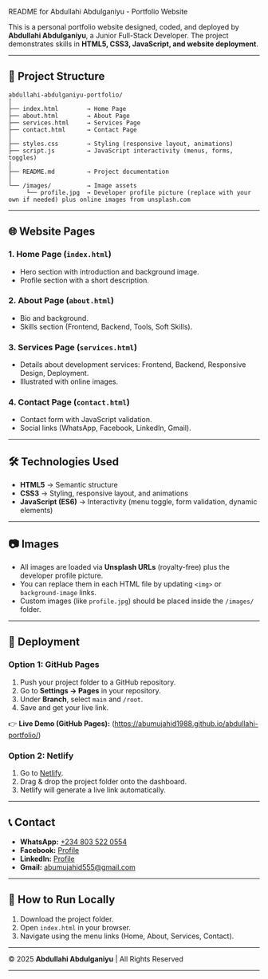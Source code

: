 README for Abdullahi Abdulganiyu - Portfolio Website

This is a personal portfolio website designed, coded, and deployed by **Abdullahi Abdulganiyu**,
a Junior Full-Stack Developer.
The project demonstrates skills in **HTML5, CSS3, JavaScript, and website deployment**.

---

## 📂 Project Structure

```
abdullahi-abdulganiyu-portfolio/
│
├── index.html        → Home Page
├── about.html        → About Page
├── services.html     → Services Page
├── contact.html      → Contact Page
│
├── styles.css        → Styling (responsive layout, animations)
├── script.js         → JavaScript interactivity (menus, forms, toggles)
│
├── README.md         → Project documentation
│
└── /images/          → Image assets
     └── profile.jpg  → Developer profile picture (replace with your own if needed) plus online images from unsplash.com
```

---

## 🌐 Website Pages

### 1. Home Page (`index.html`)

* Hero section with introduction and background image.
* Profile section with a short description.

### 2. About Page (`about.html`)

* Bio and background.
* Skills section (Frontend, Backend, Tools, Soft Skills).

### 3. Services Page (`services.html`)

* Details about development services: Frontend, Backend, Responsive Design, Deployment.
* Illustrated with online images.

### 4. Contact Page (`contact.html`)

* Contact form with JavaScript validation.
* Social links (WhatsApp, Facebook, LinkedIn, Gmail).

---

## 🛠️ Technologies Used

* **HTML5** → Semantic structure
* **CSS3** → Styling, responsive layout, and animations
* **JavaScript (ES6)** → Interactivity (menu toggle, form validation, dynamic elements)

---

## 📷 Images

* All images are loaded via **Unsplash URLs** (royalty-free) plus the developer profile picture.
* You can replace them in each HTML file by updating `<img>` or `background-image` links.
* Custom images (like `profile.jpg`) should be placed inside the `/images/` folder.

---

## 🚀 Deployment

### Option 1: GitHub Pages

1. Push your project folder to a GitHub repository.
2. Go to **Settings → Pages** in your repository.
3. Under **Branch**, select `main` and `/root`.
4. Save and get your live link.

👉 **Live Demo (GitHub Pages):** (https://abumujahid1988.github.io/abdullahi-portfolio/)

### Option 2: Netlify

1. Go to [Netlify](https://www.netlify.com/).
2. Drag & drop the project folder onto the dashboard.
3. Netlify will generate a live link automatically.

---

## 📞 Contact

* **WhatsApp:** [+234 803 522 0554](https://wa.me/2348035220554)
* **Facebook:** [Profile](https://web.facebook.com/abumujahid.ibiyemi/)
* **LinkedIn:** [Profile](https://www.linkedin.com/in/abdullahi-abdulganiyu-3742a421b)
* **Gmail:** [abumujahid555@gmail.com](mailto:abumujahid555@gmail.com)

---

## 📌 How to Run Locally

1. Download the project folder.
2. Open `index.html` in your browser.
3. Navigate using the menu links (Home, About, Services, Contact).

---

© 2025 **Abdullahi Abdulganiyu** | All Rights Reserved

---
